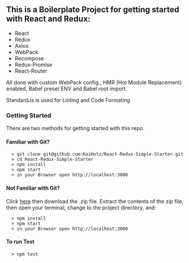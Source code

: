 ## This is a Boilerplate Project for getting started with React and Redux:

- React
- Redux
- Axios
- WebPack
- Recompose
- Redux-Promise
- React-Router

All done with custom WebPack config., HMR (Hot Module Replacement) enabled, Babel preset ENV and Babel root import.

StandardJs is used for Linting and Code Formating

### Getting Started

There are two methods for getting started with this repo.

#### Familiar with Git?

```
  > git clone git@github.com:KaiHotz/React-Redux-Simple-Starter.git
  > cd React-Redux-Simple-Starter
  > npm install
  > npm start
  > in your Browser open http://localhost:3000
```

#### Not Familiar with Git?
Click [here](https://github.com/KaiHotz/React-Redux-Simple-Starter.git) then download the .zip file.  Extract the contents of the zip file, then open your terminal, change to the project directory, and:

```
  > npm install
  > npm start
  > in your Browser open http://localhost:3000
```

#### To run Test
```
  > npm test
